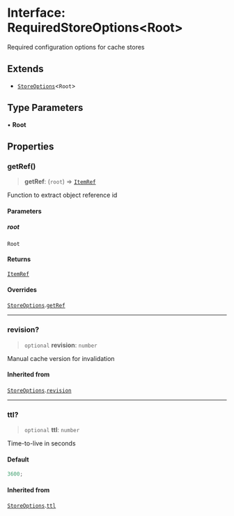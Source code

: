 # Interface: RequiredStoreOptions\<Root\>

Required configuration options for cache stores

## Extends

- [`StoreOptions`](StoreOptions.md)\<`Root`\>

## Type Parameters

• **Root**

## Properties

### getRef()

> **getRef**: (`root`) => [`ItemRef`](../type-aliases/ItemRef.md)

Function to extract object reference id

#### Parameters

##### root

`Root`

#### Returns

[`ItemRef`](../type-aliases/ItemRef.md)

#### Overrides

[`StoreOptions`](StoreOptions.md).[`getRef`](StoreOptions.md#getref)

---

### revision?

> `optional` **revision**: `number`

Manual cache version for invalidation

#### Inherited from

[`StoreOptions`](StoreOptions.md).[`revision`](StoreOptions.md#revision)

---

### ttl?

> `optional` **ttl**: `number`

Time-to-live in seconds

#### Default

```ts
3600;
```

#### Inherited from

[`StoreOptions`](StoreOptions.md).[`ttl`](StoreOptions.md#ttl)
